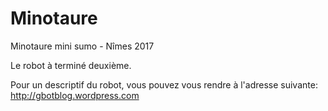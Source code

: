 # Minotaure
Minotaure mini sumo - Nîmes 2017

Le robot à terminé deuxième.

Pour un descriptif du robot, vous pouvez vous rendre à l'adresse suivante: http://gbotblog.wordpress.com
